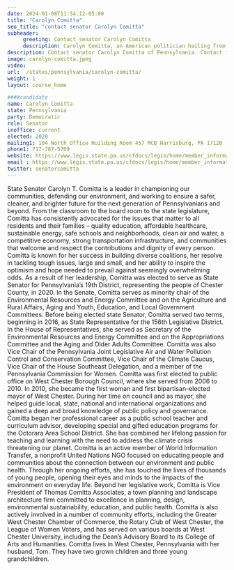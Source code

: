 ```yaml
---
date: 2024-01-08T11:54:12-05:00
title: "Carolyn Comitta"
seo_title: "contact senator Carolyn Comitta"
subheader:
     greeting: Contact senator Carolyn Comitta
     description: Carolyn Comitta, an American politician hailing from Pennsylvania, is currently a Democratic member of the Pennsylvania State Senate. She represents the 19th Senate District, representing the people of Chester County, in 2020.
description: Contact senator Carolyn Comitta of Pennsylvania. Contact information for Carolyn Comitta includes email address, phone number, and mailing address.
image: carolyn-comitta.jpeg
video:
url:  /states/pennsylvania/carolyn-comitta/
weight: 1
layout: course_home

####candidate
name: Carolyn Comitta
state: Pennsylvania
party: Democratic
role: Senator
inoffice: current
elected: 2020
mailing1: 104 North Office Huilding Room 457 MCB Harrisburg, PA 17120
phone1: 717-787-5709
website: https://www.legis.state.pa.us/cfdocs/legis/home/member_information/Senate_bio.cfm?id=1790/
email : https://www.legis.state.pa.us/cfdocs/legis/home/member_information/Senate_bio.cfm?id=1790/
twitter: senatorcomitta
---
```


State Senator Carolyn T. Comitta is a leader in championing our communities, defending our environment, and working to ensure a safer, cleaner, and brighter future for the next generation of Pennsylvanians and beyond.
From the classroom to the board room to the state legislature, Comitta has consistently advocated for the issues that matter to all residents and their families – quality education, affordable healthcare, sustainable energy, safe schools and neighborhoods, clean air and water, a competitive economy, strong transportation infrastructure, and communities that welcome and respect the contributions and dignity of every person.
Comitta is known for her success in building diverse coalitions, her resolve in tackling tough issues, large and small, and her ability to inspire the optimism and hope needed to prevail against seemingly overwhelming odds.
As a result of her leadership, Comitta was elected to serve as State Senator for Pennsylvania’s 19th District, representing the people of Chester County, in 2020.
In the Senate, Comitta serves as minority chair of the Environmental Resources and Energy Committee and on the Agriculture and Rural Affairs, Aging and Youth, Education, and Local Government Committees.
Before being elected state Senator, Comitta served two terms, beginning in 2016, as State Representative for the 156th Legislative District. In the House of Representatives, she served as Secretary of the Environmental Resources and Energy Committee and on the Appropriations Committee and the Aging and Older Adults Committee. Comitta was also Vice Chair of the Pennsylvania Joint Legislative Air and Water Pollution Control and Conservation Committee, Vice Chair of the Climate Caucus, Vice Chair of the House Southeast Delegation, and a member of the Pennsylvania Commission for Women.
Comitta was first elected to public office on West Chester Borough Council, where she served from 2006 to 2010. In 2010, she became the first woman and first bipartisan-elected mayor of West Chester. During her time on council and as mayor, she helped guide local, state, national and international organizations and gained a deep and broad knowledge of public policy and governance.
Comitta began her professional career as a public school teacher and curriculum advisor, developing special and gifted education programs for the Octorara Area School District. She has combined her lifelong passion for teaching and learning with the need to address the climate crisis threatening our planet. Comitta is an active member of World Information Transfer, a nonprofit United Nations NGO focused on educating people and communities about the connection between our environment and public health. Through her ongoing efforts, she has touched the lives of thousands of young people, opening their eyes and minds to the impacts of the environment on everyday life.
Beyond her legislative work, Comitta is Vice President of Thomas Comitta Associates, a town planning and landscape architecture firm committed to excellence in planning, design, environmental sustainability, education, and public health.
Comitta is also actively involved in a number of community efforts, including the Greater West Chester Chamber of Commerce, the Rotary Club of West Chester, the League of Women Voters, and has served on various boards at West Chester University, including the Dean’s Advisory Board to its College of Arts and Humanities.
Comitta lives in West Chester, Pennsylvania with her husband, Tom. They have two grown children and three young grandchildren.
